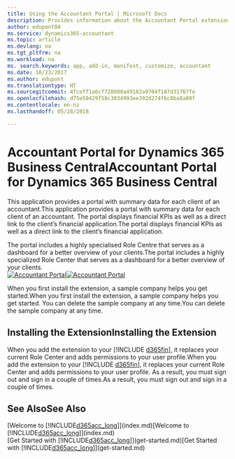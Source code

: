 ```yaml
---
title: Using the Accountant Portal | Microsoft Docs
description: Provides information about the Accountant Portal extension.
author: edupont04
ms.service: dynamics365-accountant
ms.topic: article
ms.devlang: na
ms.tgt_pltfrm: na
ms.workload: na
ms. search.keywords: app, add-in, manifest, customize, accountant
ms.date: 10/23/2017
ms.author: edupont
ms.translationtype: HT
ms.sourcegitcommit: 4fceff1a6cf728608a49182a9704f187d31767fe
ms.openlocfilehash: d75e50429f58c3834993ee392d274f6c8ba8a00f
ms.contentlocale: en-nz
ms.lasthandoff: 05/28/2018

---
```

# <a name="accountant-portal-for-dynamics-365-business-central"></a><span data-ttu-id="d576f-103">Accountant Portal for Dynamics 365 Business Central</span><span class="sxs-lookup"><span data-stu-id="d576f-103">Accountant Portal for Dynamics 365 Business Central</span></span>
<span data-ttu-id="d576f-104">This application provides a portal with summary data for each client of an accountant.</span><span class="sxs-lookup"><span data-stu-id="d576f-104">This application provides a portal with summary data for each client of an accountant.</span></span> <span data-ttu-id="d576f-105">The portal displays financial KPIs as well as a direct link to the client’s financial application.</span><span class="sxs-lookup"><span data-stu-id="d576f-105">The portal displays financial KPIs as well as a direct link to the client’s financial application.</span></span>  

<span data-ttu-id="d576f-106">The portal includes a highly specialised Role Centre that serves as a dashboard for a better overview of your clients.</span><span class="sxs-lookup"><span data-stu-id="d576f-106">The portal includes a highly specialized Role Center that serves as a dashboard for a better overview of your clients.</span></span>  
<span data-ttu-id="d576f-107">[![Accountant Portal](./media/accountant-get-started/accountant-dashboard.png)](https://go.microsoft.com/fwlink/?linkid=851257)</span><span class="sxs-lookup"><span data-stu-id="d576f-107">[![Accountant Portal](./media/accountant-get-started/accountant-dashboard.png)](https://go.microsoft.com/fwlink/?linkid=851257)</span></span>

<span data-ttu-id="d576f-108">When you first install the extension, a sample company helps you get started.</span><span class="sxs-lookup"><span data-stu-id="d576f-108">When you first install the extension, a sample company helps you get started.</span></span> <span data-ttu-id="d576f-109">You can delete the sample company at any time.</span><span class="sxs-lookup"><span data-stu-id="d576f-109">You can delete the sample company at any time.</span></span>  

## <a name="installing-the-extension"></a><span data-ttu-id="d576f-110">Installing the Extension</span><span class="sxs-lookup"><span data-stu-id="d576f-110">Installing the Extension</span></span>
<span data-ttu-id="d576f-111">When you add the extension to your [!INCLUDE [d365fin](includes/d365fin_md.md)], it replaces your current Role Center and adds permissions to your user profile.</span><span class="sxs-lookup"><span data-stu-id="d576f-111">When you add the extension to your [!INCLUDE [d365fin](includes/d365fin_md.md)], it replaces your current Role Center and adds permissions to your user profile.</span></span> <span data-ttu-id="d576f-112">As a result, you must sign out and sign in a couple of times.</span><span class="sxs-lookup"><span data-stu-id="d576f-112">As a result, you must sign out and sign in a couple of times.</span></span>  

## <a name="see-also"></a><span data-ttu-id="d576f-113">See Also</span><span class="sxs-lookup"><span data-stu-id="d576f-113">See Also</span></span>
<span data-ttu-id="d576f-114">[Welcome to [!INCLUDE[d365acc_long](includes/d365acc_long_md.md)]](index.md)</span><span class="sxs-lookup"><span data-stu-id="d576f-114">[Welcome to [!INCLUDE[d365acc_long](includes/d365acc_long_md.md)]](index.md)</span></span>  
<span data-ttu-id="d576f-115">[Get Started with [!INCLUDE[d365acc_long](includes/d365acc_long_md.md)]](get-started.md)</span><span class="sxs-lookup"><span data-stu-id="d576f-115">[Get Started with [!INCLUDE[d365acc_long](includes/d365acc_long_md.md)]](get-started.md)</span></span>  

